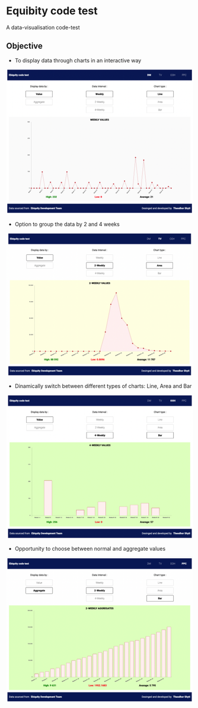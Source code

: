 # Equibity code test

A data-visualisation code-test

## Objective 

* To display data through charts in an interactive way

![Optional Text](./src/assets/equibity1.png)

* Option to group the data by 2 and 4 weeks

![Optional Text](./src/assets/equibity2.png)

* Dinamically switch between different types of charts: Line, Area and Bar

![Optional Text](./src/assets/equibity3.png)

* Opportunity to choose between normal and aggregate values

![Optional Text](./src/assets/equibity4.png)

